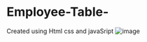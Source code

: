 # Employee-Table-
Created using Html css and javaSript
![image](https://github.com/iam-srv/Employee-Table-/assets/117807050/56160a7a-1b2c-4c96-b9e8-ef610594cc9d)
